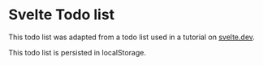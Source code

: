 # Svelte Todo list

This todo list was adapted from a todo list used in a tutorial on <a href="https://svelte.dev/tutorial/deferred-transitions">svelte.dev</a>.

This todo list is persisted in localStorage.
